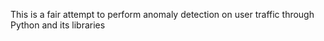 This is a fair attempt to perform anomaly detection on user traffic through Python and its libraries
